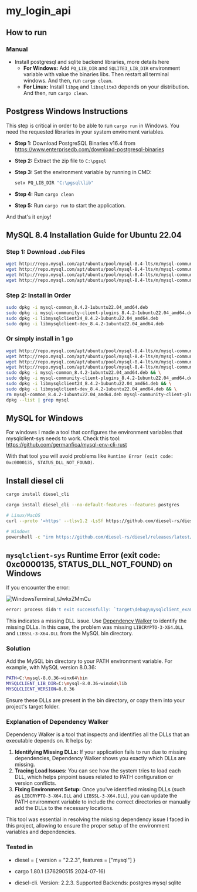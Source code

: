 # my_login_api

## How to run

### Manual

- Install postgresql and sqlite backend libraries, more details here
    - __For Windows:__ Add `PQ_LIB_DIR` and `SQLITE3_LIB_DIR` environment variable with value the binaries libs. Then restart all terminal windows. And then, run `cargo clean`.
    - __For Linux:__ Install `libpq` and `libsqlite3` depends on your distribution. And then, run `cargo clean`.

## Postgress Windows Instructions

This step is critical in order to be able to run `cargo run` in Windows. You need the requested libraries in your system enviroment variables.

- __Step 1:__ Download PostgreSQL Binaries v16.4 from https://www.enterprisedb.com/download-postgresql-binaries
- __Step 2:__ Extract the zip file to `C:\pgsql`
- __Step 3:__ Set the environment variable by running in CMD:

    ```bash
    setx PQ_LIB_DIR "C:\pgsql\lib"
    ```

- __Step 4:__ Run `cargo clean`
- __Step 5:__ Run `cargo run` to start the application.

And that's it enjoy!

## MySQL 8.4 Installation Guide for Ubuntu 22.04

### Step 1: Download `.deb` Files

```bash
wget http://repo.mysql.com/apt/ubuntu/pool/mysql-8.4-lts/m/mysql-community/mysql-common_8.4.2-1ubuntu22.04_amd64.deb
wget http://repo.mysql.com/apt/ubuntu/pool/mysql-8.4-lts/m/mysql-community/mysql-community-client-plugins_8.4.2-1ubuntu22.04_amd64.deb
wget http://repo.mysql.com/apt/ubuntu/pool/mysql-8.4-lts/m/mysql-community/libmysqlclient24_8.4.2-1ubuntu22.04_amd64.deb
wget http://repo.mysql.com/apt/ubuntu/pool/mysql-8.4-lts/m/mysql-community/libmysqlclient-dev_8.4.2-1ubuntu22.04_amd64.deb
```

### Step 2: Install in Order

```bash
sudo dpkg -i mysql-common_8.4.2-1ubuntu22.04_amd64.deb
sudo dpkg -i mysql-community-client-plugins_8.4.2-1ubuntu22.04_amd64.deb
sudo dpkg -i libmysqlclient24_8.4.2-1ubuntu22.04_amd64.deb
sudo dpkg -i libmysqlclient-dev_8.4.2-1ubuntu22.04_amd64.deb
```

### Or simply install in 1 go

```bash
wget http://repo.mysql.com/apt/ubuntu/pool/mysql-8.4-lts/m/mysql-community/mysql-common_8.4.2-1ubuntu22.04_amd64.deb && \
wget http://repo.mysql.com/apt/ubuntu/pool/mysql-8.4-lts/m/mysql-community/mysql-community-client-plugins_8.4.2-1ubuntu22.04_amd64.deb && \
wget http://repo.mysql.com/apt/ubuntu/pool/mysql-8.4-lts/m/mysql-community/libmysqlclient24_8.4.2-1ubuntu22.04_amd64.deb && \
wget http://repo.mysql.com/apt/ubuntu/pool/mysql-8.4-lts/m/mysql-community/libmysqlclient-dev_8.4.2-1ubuntu22.04_amd64.deb && \
sudo dpkg -i mysql-common_8.4.2-1ubuntu22.04_amd64.deb && \
sudo dpkg -i mysql-community-client-plugins_8.4.2-1ubuntu22.04_amd64.deb && \
sudo dpkg -i libmysqlclient24_8.4.2-1ubuntu22.04_amd64.deb && \
sudo dpkg -i libmysqlclient-dev_8.4.2-1ubuntu22.04_amd64.deb && \
rm mysql-common_8.4.2-1ubuntu22.04_amd64.deb mysql-community-client-plugins_8.4.2-1ubuntu22.04_amd64.deb libmysqlclient24_8.4.2-1ubuntu22.04_amd64.deb libmysqlclient-dev_8.4.2-1ubuntu22.04_amd64.deb && /
dpkg --list | grep mysql
```

## MySQL for Windows

For windows I made a tool that configures the environment variables that mysqlclient-sys needs to work. Check this tool: https://github.com/germanfica/mysql-env-cli-rust

With that tool you will avoid problems like `Runtime Error (exit code: 0xc0000135, STATUS_DLL_NOT_FOUND)`.

## Install diesel cli

```bash
cargo install diesel_cli

cargo install diesel_cli --no-default-features --features postgres
```

```bash
# Linux/MacOS
curl --proto '=https' --tlsv1.2 -LsSf https://github.com/diesel-rs/diesel/releases/latest/download/diesel_cli-installer.sh | sh

# Windows
powershell -c "irm https://github.com/diesel-rs/diesel/releases/latest/download/diesel_cli-installer.ps1 | iex"
```

## `mysqlclient-sys` Runtime Error (exit code: 0xc0000135, STATUS_DLL_NOT_FOUND) on Windows

If you encounter the error:

![WindowsTerminal_tJwkxZMmCu](https://github.com/user-attachments/assets/2df34b04-14d5-4971-9552-5a2bb5c799e0)

```bash
error: process didn't exit successfully: `target\debug\mysqlclient_example.exe` (exit code: 0xc0000135, STATUS_DLL_NOT_FOUND)
```

This indicates a missing DLL issue. Use [Dependency Walker](https://www.dependencywalker.com/) to identify the missing DLLs. In this case, the problem was missing `LIBCRYPTO-3-X64.DLL` and `LIBSSL-3-X64.DLL` from the MySQL bin directory.

### Solution

Add the MySQL bin directory to your PATH environment variable. For example, with MySQL version 8.0.36:

```bash
PATH=C:\mysql-8.0.36-winx64\bin
MYSQLCLIENT_LIB_DIR=C:\mysql-8.0.36-winx64\lib
MYSQLCLIENT_VERSION=8.0.36
```

Ensure these DLLs are present in the bin directory, or copy them into your project's target folder.

### Explanation of Dependency Walker

Dependency Walker is a tool that inspects and identifies all the DLLs that an executable depends on. It helps by:

1. **Identifying Missing DLLs:** If your application fails to run due to missing dependencies, Dependency Walker shows you exactly which DLLs are missing.
2. **Tracing Load Issues:** You can see how the system tries to load each DLL, which helps pinpoint issues related to PATH configuration or version conflicts.
3. **Fixing Environment Setup:** Once you've identified missing DLLs (such as `LIBCRYPTO-3-X64.DLL` and `LIBSSL-3-X64.DLL`), you can update the PATH environment variable to include the correct directories or manually add the DLLs to the necessary locations.

This tool was essential in resolving the missing dependency issue I faced in this project, allowing to ensure the proper setup of the environment variables and dependencies.

### Tested in
- diesel = { version = "2.2.3", features = ["mysql"] }

- cargo 1.80.1 (376290515 2024-07-16)

- diesel-cli. Version: 2.2.3. Supported Backends: postgres mysql sqlite
